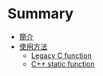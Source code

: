# Summary

* [簡介](README.md)
* [使用方法](chapter1.md)
  * [Legacy C function](chapter1/legacy-c-function.md)
  * [C++ static function](chapter1/c++-static-function.md)

